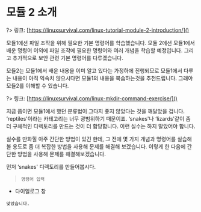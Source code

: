 # 모듈 2 소개

?> 링크: [https://linuxsurvival.com/linux-tutorial-module-2-introduction/]()

모듈1에선 파일 조작을 위해 필요한 기본 명령어를 학습했습니다. 모듈 2에선 모듈1에서 배운 명령어 이외에 파일 조작에 필요한 명령어와 여러 개념을 학습할 예정입니다. 그리고 추가적으로 보안 관련 기본 명령어를 다루겠습니다.

모듈2는 모듈1에서 배운 내용을 이미 알고 있다는 가정하에 진행되므로 모듈1에서 다루는 내용이 아직 익숙치 않으시다면 모듈1의 내용을 복습하는것을 추천드립니다. 그래야 모듈2를 이해할 수 있습니다.

?> 링크: [https://linuxsurvival.com/linux-mkdir-command-exercise/]()

지금 쯤이면 모듈1에서 했던 분류법이 그다지 좋지 않았다는 것을 깨달았을 겁니다. ‘reptiles'이라는 카테고리는 너무 광범위하기 때문이죠. ‘snakes'나 ‘lizards'같이 좀 더 구체적인 디렉토리를 만드는 것이 더 합당합니다. 이런 실수는 하지 말았어야 합니다.

실수를 만화힐 아주 간단한 방법이 있긴 한데, 그 전에 몇 가지 개념과 명령어를 실습해볼 용도로 좀 더 복잡한 방법을 사용해 문제를 해결해 보겠습니다. 이렇게 한 다음에 간단한 방법을 사용해 문제를 해결해보겠습니다.

먼저 ‘snakes' 디렉토리를 만들어봅시다.

> `명령어 입력`

- 다이얼로그 창

```다이얼로그 창
맞았습니다.
```